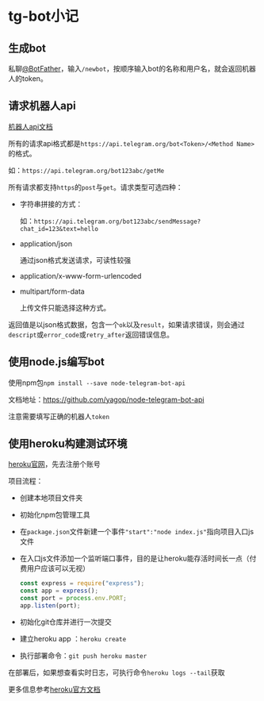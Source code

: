 

# tg-bot小记

## 生成bot

私聊[@BotFather](https://t.me/BotFather)，输入`/newbot`，按顺序输入bot的名称和用户名，就会返回机器人的token。



## 请求机器人api

[机器人api文档](https://core.telegram.org/bots/api)

所有的请求api格式都是`https://api.telegram.org/bot<Token>/<Method Name>`的格式。

如：`https://api.telegram.org/bot123abc/getMe`

所有请求都支持`https`的`post`与`get`。请求类型可选四种：

- 字符串拼接的方式：

  如：`https://api.telegram.org/bot123abc/sendMessage?chat_id=123&text=hello`

- application/json

  通过json格式发送请求，可读性较强

- application/x-www-form-urlencoded

- multipart/form-data

  上传文件只能选择这种方式。

返回值是以json格式数据，包含一个`ok`以及`result`，如果请求错误，则会通过`descript`或`error_code`或`retry_after`返回错误信息。



## 使用node.js编写bot

使用npm包`npm install --save node-telegram-bot-api`

文档地址：https://github.com/yagop/node-telegram-bot-api

注意需要填写正确的机器人`token`



## 使用heroku构建测试环境

[heroku官网](https://www.heroku.com/)，先去注册个账号

项目流程：

- 创建本地项目文件夹

- 初始化npm包管理工具

- 在`package.json`文件新建一个事件`"start":"node index.js"`指向项目入口js文件

- 在入口js文件添加一个监听端口事件，目的是让heroku能存活时间长一点（付费用户应该可以无视）

  ```js
  const express = require("express");
  const app = express();
  const port = process.env.PORT;
  app.listen(port);
  ```

- 初始化git仓库并进行一次提交

- 建立heroku app ：`heroku create`

- 执行部署命令：`git push heroku master`

在部署后，如果想查看实时日志，可执行命令`heroku logs --tail`获取

更多信息参考[heroku官方文档](https://devcenter.heroku.com/articles/getting-started-with-nodejs)

